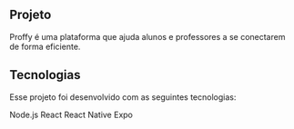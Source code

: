 ## Projeto
Proffy é uma plataforma que ajuda alunos e professores a se conectarem de forma eficiente.


## Tecnologias
Esse projeto foi desenvolvido com as seguintes tecnologias:

Node.js
React
React Native
Expo
